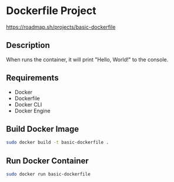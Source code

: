 # Dockerfile Project

https://roadmap.sh/projects/basic-dockerfile

## Description

When runs the container, it will print "Hello, World!" to the console.

## Requirements

- Docker
- Dockerfile
- Docker CLI
- Docker Engine

## Build Docker Image

```bash
sudo docker build -t basic-dockerfile .
```

## Run Docker Container

```bash
sudo docker run basic-dockerfile
```